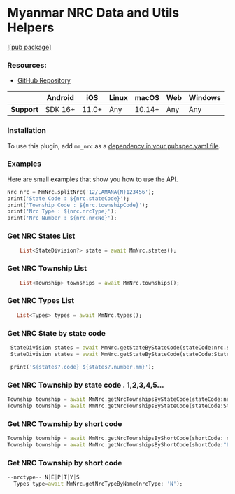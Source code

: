 # Myanmar NRC Data and Utils Helpers
[![pub package]](https://pub.dev/packages/mm_nrc)

### Resources:
- [GitHub Repository](https://github.com/myatnoeaung-dev/mm_nrc.git)

|             | Android | iOS   | Linux | macOS  | Web | Windows     |
|-------------|---------|-------|-------|--------|-----|-------------|
| **Support** | SDK 16+ | 11.0+ | Any   | 10.14+ | Any | Any         |

### Installation
To use this plugin, add `mm_nrc` as a [dependency in your pubspec.yaml file](https://flutter.dev/docs/development/platform-integration/platform-channels).

### Examples
Here are small examples that show you how to use the API.

```dart
Nrc nrc = MmNrc.splitNrc('12/LAMANA(N)123456');
print('State Code : ${nrc.stateCode}');
print('Township Code : ${nrc.townshipCode}');
print('Nrc Type : ${nrc.nrcType}');
print('Nrc Number : ${nrc.nrcNo}');
```
      
### Get NRC States List
```dart
    List<StateDivision?> state = await MmNrc.states();
```

### Get NRC Township List
```dart
    List<Township> townships = await MmNrc.townships();
```

### Get NRC Types List
```dart
   List<Types> types = await MmNrc.types();
```

### Get NRC State by state code
```dart
 StateDivision states = await MmNrc.getStateByStateCode(stateCode:nrc.stateCode );
 StateDivision states = await MmNrc.getStateByStateCode(stateCode:StateCode.YANGON.code );

 print('${states?.code} ${states?.number.mm}');
```

### Get NRC Township by state code . 1,2,3,4,5...
```dart
Township township = await MmNrc.getNrcTownshipsByStateCode(stateCode:nrc.stateCode);
Township township = await MmNrc.getNrcTownshipsByStateCode(stateCode:StateCode.YANGON.code );
```

### Get NRC Township by short code
```dart
Township township = await MmNrc.getNrcTownshipsByShortCode(shortCode: nrc.townshipCode);
Township township = await MmNrc.getNrcTownshipsByShortCode(shortCode:"LAMANA");
```

### Get NRC Township by short code
```dart
--nrctype-- N|E|P|T|Y|S
  Types type=await MmNrc.getNrcTypeByName(nrcType: 'N');
```
